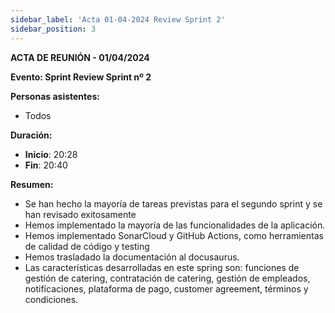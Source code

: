 ```yaml
---
sidebar_label: 'Acta 01-04-2024 Review Sprint 2'
sidebar_position: 3
---
```

**ACTA DE REUNIÓN - 01/04/2024**

**Evento: Sprint Review Sprint nº 2**

**Personas asistentes:**

- Todos

**Duración:**

- **Inicio**: 20:28
- **Fin**: 20:40

**Resumen:**

- Se han hecho la mayoría de tareas previstas para el segundo sprint y se han revisado exitosamente
- Hemos implementado la mayoría de las funcionalidades de la aplicación.
- Hemos implementado SonarCloud y GitHub Actions, como herramientas de calidad de código y testing
- Hemos trasladado la documentación al docusaurus.
- Las características desarrolladas en este spring son: funciones de gestión de catering, contratación de catering, gestión de empleados, notificaciones, plataforma de pago, customer agreement, términos y condiciones.